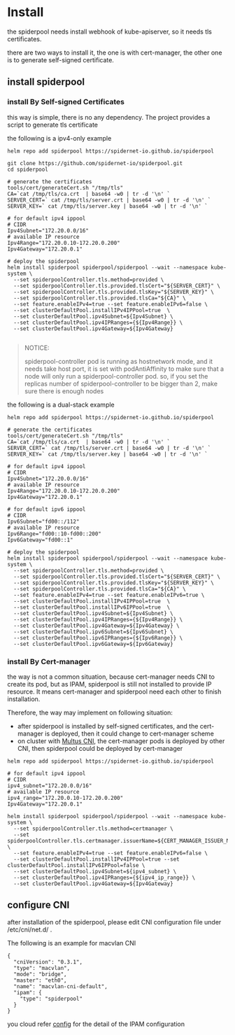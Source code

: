 # Install

the spiderpool needs install webhook of kube-apiserver, so it needs tls certificates.

there are two ways to install it, the one is with cert-manager, the other one is to generate self-signed certificate.

## install spiderpool

### install By Self-signed Certificates

this way is simple, there is no any dependency. The project provides a script to generate tls certificate

the following is a ipv4-only example

```shell
helm repo add spiderpool https://spidernet-io.github.io/spiderpool

git clone https://github.com/spidernet-io/spiderpool.git
cd spiderpool

# generate the certificates
tools/cert/generateCert.sh "/tmp/tls"
CA=`cat /tmp/tls/ca.crt  | base64 -w0 | tr -d '\n' `
SERVER_CERT=` cat /tmp/tls/server.crt | base64 -w0 | tr -d '\n' `
SERVER_KEY=` cat /tmp/tls/server.key | base64 -w0 | tr -d '\n' `

# for default ipv4 ippool
# CIDR
Ipv4Subnet="172.20.0.0/16"
# available IP resource
Ipv4Range="172.20.0.10-172.20.0.200"
Ipv4Gateway="172.20.0.1"

# deploy the spiderpool
helm install spiderpool spiderpool/spiderpool --wait --namespace kube-system \
  --set spiderpoolController.tls.method=provided \
  --set spiderpoolController.tls.provided.tlsCert="${SERVER_CERT}" \
  --set spiderpoolController.tls.provided.tlsKey="${SERVER_KEY}" \
  --set spiderpoolController.tls.provided.tlsCa="${CA}" \
  --set feature.enableIPv4=true --set feature.enableIPv6=false \
  --set clusterDefaultPool.installIPv4IPPool=true  \
  --set clusterDefaultPool.ipv4Subnet=${Ipv4Subnet} \
  --set clusterDefaultPool.ipv4IPRanges={${Ipv4Range}} \
  --set clusterDefaultPool.ipv4Gateway=${Ipv4Gateway}
  
```

> NOTICE:
>
> spiderpool-controller pod is running as hostnetwork mode, and it needs take host port,
> it is set with podAntiAffinity to make sure that a node will only run a spiderpool-controller pod.
> so, if you set the replicas number of spiderpool-controller to be bigger than 2, make sure there is enough nodes

the following is a dual-stack example

```shell
helm repo add spiderpool https://spidernet-io.github.io/spiderpool

# generate the certificates
tools/cert/generateCert.sh "/tmp/tls"
CA=`cat /tmp/tls/ca.crt  | base64 -w0 | tr -d '\n' `
SERVER_CERT=` cat /tmp/tls/server.crt | base64 -w0 | tr -d '\n' `
SERVER_KEY=` cat /tmp/tls/server.key | base64 -w0 | tr -d '\n' `

# for default ipv4 ippool
# CIDR
Ipv4Subnet="172.20.0.0/16"
# available IP resource
Ipv4Range="172.20.0.10-172.20.0.200"
Ipv4Gateway="172.20.0.1"

# for default ipv6 ippool
# CIDR
Ipv6Subnet="fd00::/112"
# available IP resource
Ipv6Range="fd00::10-fd00::200"
Ipv6Gateway="fd00::1"

# deploy the spiderpool
helm install spiderpool spiderpool/spiderpool --wait --namespace kube-system \
  --set spiderpoolController.tls.method=provided \
  --set spiderpoolController.tls.provided.tlsCert="${SERVER_CERT}" \
  --set spiderpoolController.tls.provided.tlsKey="${SERVER_KEY}" \
  --set spiderpoolController.tls.provided.tlsCa="${CA}" \
  --set feature.enableIPv4=true --set feature.enableIPv6=true \
  --set clusterDefaultPool.installIPv4IPPool=true  \
  --set clusterDefaultPool.installIPv6IPPool=true  \
  --set clusterDefaultPool.ipv4Subnet=${Ipv4Subnet} \
  --set clusterDefaultPool.ipv4IPRanges={${Ipv4Range}} \
  --set clusterDefaultPool.ipv4Gateway=${Ipv4Gateway} \
  --set clusterDefaultPool.ipv6Subnet=${Ipv6Subnet} \
  --set clusterDefaultPool.ipv6IPRanges={${Ipv6Range}} \
  --set clusterDefaultPool.ipv6Gateway=${Ipv6Gateway}
```

### install By Cert-manager

the way is not a common situation, because cert-manager needs CNI to create its pod,
but as IPAM, spiderpool is still not installed to provide IP resource. It means cert-manager and spiderpool need each other to finish installation.

Therefore, the way may implement on following situation:

- after spiderpool is installed by self-signed certificates, and the cert-manager is deployed, then it could change to cert-manager scheme
- on cluster with [Multus CNI](https://github.com/k8snetworkplumbingwg/multus-cni), the cert-manager pods is deployed by other CNI, then spiderpool could be deployed by cert-manager

```shell
helm repo add spiderpool https://spidernet-io.github.io/spiderpool

# for default ipv4 ippool
# CIDR
ipv4_subnet="172.20.0.0/16"
# available IP resource
ipv4_range="172.20.0.10-172.20.0.200"
Ipv4Gateway="172.20.0.1"

helm install spiderpool spiderpool/spiderpool --wait --namespace kube-system \
  --set spiderpoolController.tls.method=certmanager \
  --set spiderpoolController.tls.certmanager.issuerName=${CERT_MANAGER_ISSUER_NAME} \
  --set feature.enableIPv4=true --set feature.enableIPv6=false \
  --set clusterDefaultPool.installIPv4IPPool=true --set clusterDefaultPool.installIPv6IPPool=false \
  --set clusterDefaultPool.ipv4Subnet=${ipv4_subnet} \
  --set clusterDefaultPool.ipv4IPRanges={${ipv4_ip_range}} \
  --set clusterDefaultPool.ipv4Gateway=${Ipv4Gateway}

```

## configure CNI  

after installation of the spiderpool, please edit CNI configuration file under /etc/cni/net.d/ .

The following is an example for macvlan CNI

```
{
  "cniVersion": "0.3.1",
  "type": "macvlan",
  "mode": "bridge",
  "master": "eth0",
  "name": "macvlan-cni-default",
  "ipam": {
    "type": "spiderpool"
  }
}
```

you cloud refer [config](../concepts/config.md) for the detail of the IPAM configuration
